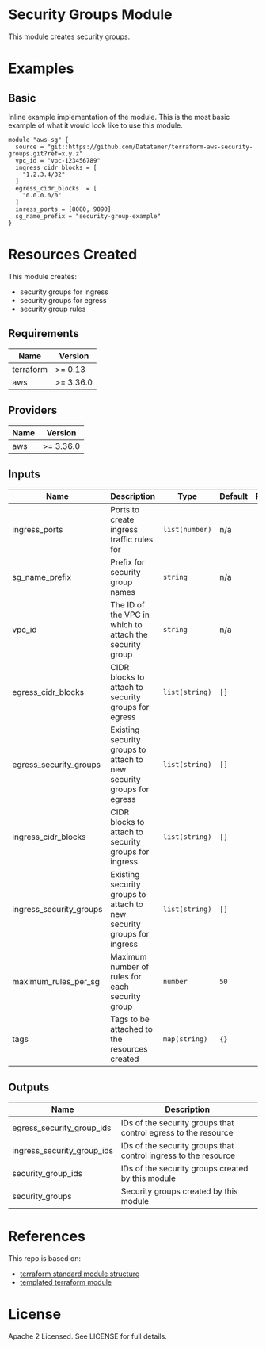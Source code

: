 # Security Groups Module
This module creates security groups.

# Examples
## Basic
Inline example implementation of the module.  This is the most basic example of what it would look like to use this module.
```
module "aws-sg" {
  source = "git::https://github.com/Datatamer/terraform-aws-security-groups.git?ref=x.y.z"
  vpc_id = "vpc-123456789"
  ingress_cidr_blocks = [
    "1.2.3.4/32"
  ]
  egress_cidr_blocks  = [
    "0.0.0.0/0"
  ]
  inress_ports = [8080, 9090]
  sg_name_prefix = "security-group-example"
}
```

# Resources Created
This module creates:
* security groups for ingress
* security groups for egress
* security group rules

<!-- BEGINNING OF PRE-COMMIT-TERRAFORM DOCS HOOK -->
## Requirements

| Name | Version |
|------|---------|
| terraform | >= 0.13 |
| aws | >= 3.36.0 |

## Providers

| Name | Version |
|------|---------|
| aws | >= 3.36.0 |

## Inputs

| Name | Description | Type | Default | Required |
|------|-------------|------|---------|:--------:|
| ingress\_ports | Ports to create ingress traffic rules for | `list(number)` | n/a | yes |
| sg\_name\_prefix | Prefix for security group names | `string` | n/a | yes |
| vpc\_id | The ID of the VPC in which to attach the security group | `string` | n/a | yes |
| egress\_cidr\_blocks | CIDR blocks to attach to security groups for egress | `list(string)` | `[]` | no |
| egress\_security\_groups | Existing security groups to attach to new security groups for egress | `list(string)` | `[]` | no |
| ingress\_cidr\_blocks | CIDR blocks to attach to security groups for ingress | `list(string)` | `[]` | no |
| ingress\_security\_groups | Existing security groups to attach to new security groups for ingress | `list(string)` | `[]` | no |
| maximum\_rules\_per\_sg | Maximum number of rules for each security group | `number` | `50` | no |
| tags | Tags to be attached to the resources created | `map(string)` | `{}` | no |

## Outputs

| Name | Description |
|------|-------------|
| egress\_security\_group\_ids | IDs of the security groups that control egress to the resource |
| ingress\_security\_group\_ids | IDs of the security groups that control ingress to the resource |
| security\_group\_ids | IDs of the security groups created by this module |
| security\_groups | Security groups created by this module |

<!-- END OF PRE-COMMIT-TERRAFORM DOCS HOOK -->

# References
This repo is based on:
* [terraform standard module structure](https://www.terraform.io/docs/modules/index.html#standard-module-structure)
* [templated terraform module](https://github.com/tmknom/template-terraform-module)

# License
Apache 2 Licensed. See LICENSE for full details.
